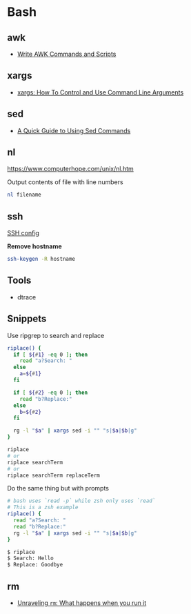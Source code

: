 # Bash

## awk

+ [Write AWK Commands and Scripts](https://www.lifewire.com/write-awk-commands-and-scripts-2200573)


## xargs

+ [xargs: How To Control and Use Command Line Arguments](https://www.cyberciti.biz/faq/linux-unix-bsd-xargs-construct-argument-lists-utility/)


## sed

+ [A Quick Guide to Using Sed Commands](https://www.lifewire.com/example-uses-of-sed-2201058)


## nl

https://www.computerhope.com/unix/nl.htm

Output contents of file with line numbers

```bash
nl filename
```


## ssh

[SSH config](http://nerderati.com/2011/03/17/simplify-your-life-with-an-ssh-config-file/)

**Remove hostname**

```bash
ssh-keygen -R hostname
```



## Tools

+ dtrace


## Snippets

Use ripgrep to search and replace
```bash
riplace() {
  if [ ${#1} -eq 0 ]; then
    read "a?Search: "
  else
    a=${#1}
  fi

  if [ ${#2} -eq 0 ]; then
    read "b?Replace:"
  else
    b=${#2}
  fi

  rg -l "$a" | xargs sed -i "" "s|$a|$b|g"
}

riplace
# or
riplace searchTerm
# or
riplace searchTerm replaceTerm
```

Do the same thing but with prompts
```bash
# bash uses `read -p` while zsh only uses `read`
# This is a zsh example
riplace() {
  read "a?Search: "
  read "b?Replace:"
  rg -l "$a" | xargs sed -i "" "s|$a|$b|g"
}

$ riplace
$ Search: Hello
$ Replace: Goodbye
```

## rm
- [Unraveling `rm`: What happens when you run it](https://blog.safia.rocks/post/173241985600/unraveling-rm-what-happens-when-you-run-it)
